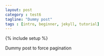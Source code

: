 ```yaml
---
layout: post
category : test6
tagline: "Dummy post"
tags : [intro, beginner, jekyll, tutorial]
---
```

{% include setup %}

Dummy post to force pagination

